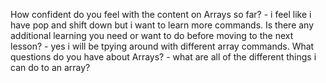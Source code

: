 How confident do you feel with the content on Arrays so far? - i feel like i have pop and shift down but i want to learn more commands.
Is there any additional learning you need or want to do before moving to the next lesson? - yes i will be tpying around with different array commands.
What questions do you have about Arrays? - what are all of the different things i can do to an array?